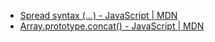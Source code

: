 - [Spread syntax (...) - JavaScript | MDN](https://developer.mozilla.org/en-US/docs/Web/JavaScript/Reference/Operators/Spread_syntax)
- [Array.prototype.concat() - JavaScript | MDN](https://developer.mozilla.org/en-US/docs/Web/JavaScript/Reference/Global_Objects/Array/concat)
